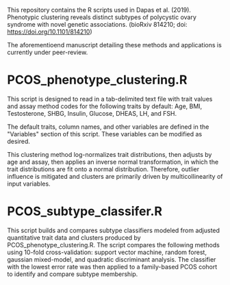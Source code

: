 This repository contains the R scripts used in Dapas et al. (2019). Phenotypic clustering reveals distinct subtypes of polycystic ovary syndrome with novel genetic associations. (bioRxiv 814210; doi: https://doi.org/10.1101/814210)

The aforementioend manuscript detailing these methods and applications is currently under peer-review.


# PCOS_phenotype_clustering.R
This script is designed to read in a tab-delimited text file with trait values and assay method codes for the following traits by default: Age, BMI, Testosterone, SHBG, Insulin, Glucose, DHEAS, LH, and FSH.

The default traits, column names, and other variables are defined in the "Variables" section of this script. These variables can be modified as desired. 

This clustering method log-normalizes trait distributions, then adjusts by age and assay, then applies an inverse normal transformation, in which the trait distributions are fit onto a normal distribution. Therefore, outlier influence is mitigated and clusters are primarily driven by multicollinearity of input variables.


# PCOS_subtype_classifer.R
This script builds and compares subtype classifiers modeled from adjusted quantitative trait data and clusters produced by PCOS_phenotype_clustering.R. The script compares the following methods using 10-fold cross-validation: support vector machine, random forest, gaussian mixed-model, and quadratic discriminant analysis. The classifier with the lowest error rate was then applied to a family-based PCOS cohort to identify and compare subtype membership.
